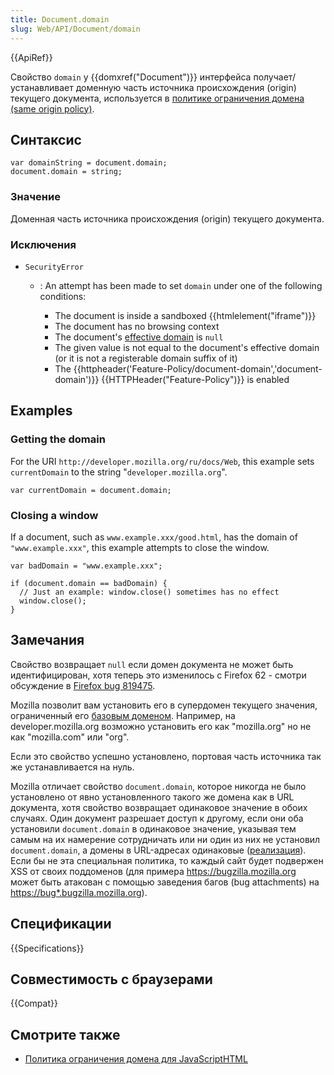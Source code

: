 ```yaml
---
title: Document.domain
slug: Web/API/Document/domain
---
```


{{ApiRef}}

Свойство `domain` у {{domxref("Document")}} интерфейса получает/устанавливает доменную часть источника происхождения (origin) текущего документа, используется в [политике ограничения домена (same origin policy)](/ru/docs/Same_origin_policy_for_JavaScript).

## Синтаксис

```
var domainString = document.domain;
document.domain = string;
```

### Значение

Доменная часть источника происхождения (origin) текущего документа.

### Исключения

- `SecurityError`

  - : An attempt has been made to set `domain` under one of the following conditions:

    - The document is inside a sandboxed {{htmlelement("iframe")}}
    - The document has no browsing context
    - The document's [effective domain](https://html.spec.whatwg.org/multipage/origin.html#concept-origin-effective-domain) is `null`
    - The given value is not equal to the document's effective domain (or it is not a registerable domain suffix of it)
    - The {{httpheader('Feature-Policy/document-domain','document-domain')}} {{HTTPHeader("Feature-Policy")}} is enabled

## Examples

### Getting the domain

For the URI `http://developer.mozilla.org/ru/docs/Web`, this example sets `currentDomain` to the string "`developer.mozilla.org`".

```
var currentDomain = document.domain;
```

### Closing a window

If a document, such as `www.example.xxx/good.html`, has the domain of `"www.example.xxx"`, this example attempts to close the window.

```
var badDomain = "www.example.xxx";

if (document.domain == badDomain) {
  // Just an example: window.close() sometimes has no effect
  window.close();
}
```

## Замечания

Свойство возвращает `null` если домен документа не может быть идентифицирован, хотя теперь это изменилось с Firefox 62 - смотри обсуждение в [Firefox bug 819475](https://bugzil.la/819475).

Mozilla позволит вам установить его в супердомен текущего значения, ограниченный его [базовым доменом](/ru/docs/XPCOM_Interface_Reference/nsIEffectiveTLDService#getBaseDomain.28.29). Например, на developer.mozilla.org возможно установить его как "mozilla.org" но не как "mozilla.com" или "org".

Если это свойство успешно установлено, портовая часть источника так же устанавливается на нуль.

Mozilla отличает свойство `document.domain`, которое никогда не было установлено от явно установленного такого же домена как в URL документа, хотя свойство возвращает одинаковое значение в обоих случаях. Один документ разрешает доступ к другому, если они оба установили `document.domain` в одинаковое значение, указывая тем самым на их намерение сотрудничать или ни один из них не установил `document.domain`, а домены в URL-адресах одинаковые ([реализация](https://mxr.mozilla.org/mozilla-central/source/caps/nsPrincipal.cpp?rev=ecb7068b07a1&mark=199-215#199)). Если бы не эта специальная политика, то каждый сайт будет подвержен XSS от своих поддоменов (для примера <https://bugzilla.mozilla.org> может быть атакован с помощью заведения багов (bug attachments) на <https://bug*.bugzilla.mozilla.org>).

## Спецификации

{{Specifications}}

## Совместимость с браузерами

{{Compat}}

## Смотрите также

- [Политика ограничения домена для JavaScriptHTML](/ru/docs/Same_origin_policy_for_JavaScript)
